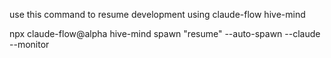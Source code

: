 use this command to resume development using claude-flow hive-mind

npx claude-flow@alpha hive-mind spawn "resume" --auto-spawn --claude --monitor
